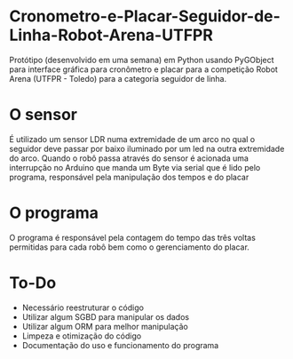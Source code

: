 # Cronometro-e-Placar-Seguidor-de-Linha-Robot-Arena-UTFPR
Protótipo (desenvolvido em uma semana) em Python usando PyGObject para interface gráfica para cronômetro e placar para a competição Robot Arena (UTFPR - Toledo) para a categoria seguidor de linha.

# O sensor
É utilizado um sensor LDR numa extremidade de um arco no qual o seguidor deve passar por baixo iluminado por um led na outra extremidade do arco.
Quando o robô passa através do sensor é acionada uma interrupção no Arduino que manda um Byte via serial que é lido pelo programa, responsável pela manipulação dos tempos e do placar

# O programa
O programa é responsável pela contagem do tempo das três voltas permitidas para cada robô bem como o gerenciamento do placar.

# To-Do
<ul>
  <li>Necessário reestruturar o código</li>
  <li>Utilizar algum SGBD para manipular os dados</li>
  <li>Utilizar algum ORM para melhor manipulação</li>
  <li>Limpeza e otimização do código</li>
  <li>Documentação do uso e funcionamento do programa</li>
</ul>
